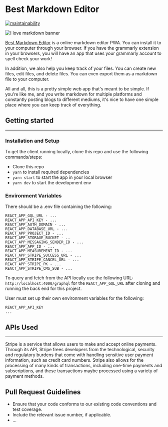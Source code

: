 # Best Markdown Editor

[![maintainability](https://api.codeclimate.com/v1/badges/8b4e38f4f0d77a81386a/maintainability)](https://codeclimate.com/github/Best-Markdown-Editor/front-end/maintainability)

![I love markdown banner](https://i.imgur.com/WWVpqS9.png)

[Best Markdown Editor](https://www.bestmarkdowneditor.com) is a online markdown editor PWA. You can install it to your computer through your browser. If you have the grammarly extension in your browsers, you will have an app that uses your grammarly account to spell check your work!

In addition, we also help you keep track of your files. You can create new files, edit files, and delete files. You can even export them as a markdown file to your computer.

All and all, this is a pretty simple web app that's meant to be simple. If you're like me, and you write markdown for multiple platforms and constantly posting blogs to different mediums, it's nice to have one simple place where you can keep track of everything.


## Getting started
---

### Installation and Setup

To get the client running locally, clone this repo and use the following commands/steps:

- Clone this repo
- `yarn` to install required dependencies
- `yarn start` to start the app in your local browser
- `yarn dev` to start the development env 

### Environment Variables 

There should be a .env file containing the following:

    REACT_APP_GQL_URL - ...
    REACT_APP_API_KEY - ...
    REACT_APP_AUTH_DOMAIN - ...
    REACT_APP_DATABASE_URL - ...
    REACT_APP_PROJECT_ID - ...
    REACT_APP_STORAGE_BUCKET - .. 
    REACT_APP_MESSAGING_SENDER_ID - ...
    REACT_APP_APP_ID - ...
    REACT_APP_MEASUREMENT_ID - ...
    REACT_APP_STRIPE_SUCCESS_URL - ...
    REACT_APP_STRIPE_CANCEL_URL - ...
    REACT_APP_STRIPE_PK - ...
    REACT_APP_STRIPE_CMS_SUB - ...

To query and fetch from the API locally use the following URL: `http://localhost:4000/graphql` for the `REACT_APP_GQL_URL` after cloning and running the back end for this project. 

User must set up their own environment variables for the following:

    REACT_APP_API_KEY 
    ...

## APIs Used
---
Stripe is a service that allows users to make and accept online payments. Through its API, Stripe frees developers from the technological, security and regulatory burdens that come with handling sensitive user payment information, such as credit card numbers. Stripe also allows for the processing of many kinds of transactions, including one-time payments and subscriptions, and these transactions maybe processed using a variety of payment methods.

## Pull Request Guidelines

- Ensure that your code conforms to our existing code conventions and test coverage.
- Include the relevant issue number, if applicable.
- ... 